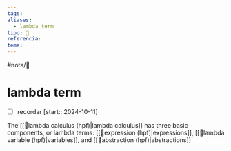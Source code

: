 ```yaml
---
tags: 
aliases:
  - lambda term
tipo: 📑
referencia:
tema: 
---
```


#nota/📑

# lambda term

- [ ] recordar  [start:: 2024-10-11]


The  [[📑lambda calculus (hpf)|lambda calculus]] has three basic components, or lambda terms: [[📑expression (hpf)|expressions]], [[📑lambda variable (hpf)|variables]], and [[📑abstraction (hpf)|abstractions]]


